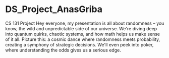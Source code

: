 # DS_Project_AnasGriba
CS 131 Project
Hey everyone, my presentation is all about randomness – you know, the wild and unpredictable side of our universe. We're diving deep into quantum quirks, chaotic systems, and how math helps us make sense of it all. Picture this: a cosmic dance where randomness meets probability, creating a symphony of strategic decisions. We'll even peek into poker, where understanding the odds gives us a serious edge.
